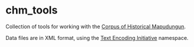 # chm_tools
Collection of tools for working with the [Corpus of Historical Mapudungun](https://benmolineaux.github.io/).

Data files are in XML format, using the [Text Encoding Initiative](https://tei-c.org/ns/1.0/) namespace.
